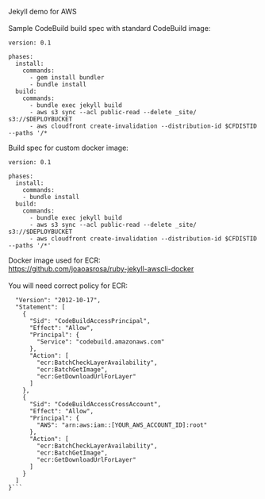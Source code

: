 Jekyll demo for AWS \
\
Sample CodeBuild build spec with standard CodeBuild image:

```
version: 0.1 

phases:
  install:
    commands:
      - gem install bundler
      - bundle install
  build:
    commands:
      - bundle exec jekyll build
      - aws s3 sync --acl public-read --delete _site/ s3://$DEPLOYBUCKET
      - aws cloudfront create-invalidation --distribution-id $CFDISTID --paths '/*
```
      
Build spec for custom docker image:

```
version: 0.1

phases:
  install:
    commands:
    - bundle install
  build:
    commands:
      - bundle exec jekyll build
      - aws s3 sync --acl public-read --delete _site/ s3://$DEPLOYBUCKET
      - aws cloudfront create-invalidation --distribution-id $CFDISTID --paths '/*'
  ```

Docker image used for ECR:\
https://github.com/joaoasrosa/ruby-jekyll-awscli-docker \
\
You will need correct policy for ECR:

```{
  "Version": "2012-10-17",
  "Statement": [
    {
      "Sid": "CodeBuildAccessPrincipal",
      "Effect": "Allow",
      "Principal": {
        "Service": "codebuild.amazonaws.com"
      },
      "Action": [
        "ecr:BatchCheckLayerAvailability",
        "ecr:BatchGetImage",
        "ecr:GetDownloadUrlForLayer"
      ]
    },
    {
      "Sid": "CodeBuildAccessCrossAccount",
      "Effect": "Allow",
      "Principal": {
        "AWS": "arn:aws:iam::[YOUR_AWS_ACCOUNT_ID]:root"
      },
      "Action": [
        "ecr:BatchCheckLayerAvailability",
        "ecr:BatchGetImage",
        "ecr:GetDownloadUrlForLayer"
      ]
    }
  ]
}```
